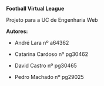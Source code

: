 **Football Virtual League**

Projeto para a UC de Engenharia Web


**Autores:**
- André Lara nº a64362

- Catarina Cardoso nº pg30462

- David Castro nº pg30465

- Pedro Machado nº pg29025